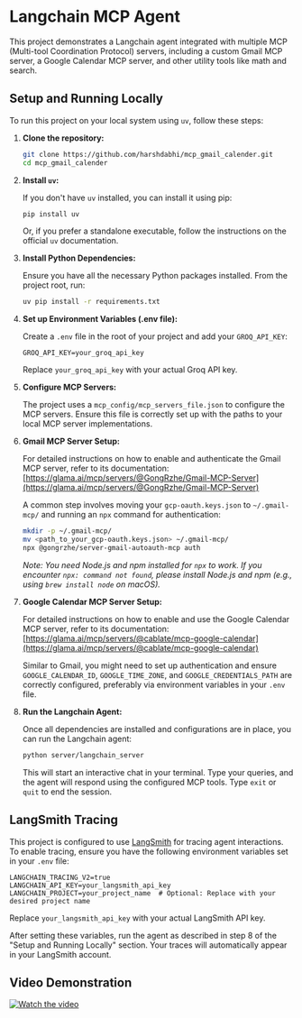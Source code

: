 # Langchain MCP Agent

This project demonstrates a Langchain agent integrated with multiple MCP (Multi-tool Coordination Protocol) servers, including a custom Gmail MCP server, a Google Calendar MCP server, and other utility tools like math and search.

## Setup and Running Locally

To run this project on your local system using `uv`, follow these steps:

1. **Clone the repository:**

   ```bash
   git clone https://github.com/harshdabhi/mcp_gmail_calender.git
   cd mcp_gmail_calender


   ```
2. **Install `uv`:**

   If you don't have `uv` installed, you can install it using pip:

   ```bash
   pip install uv
   ```

   Or, if you prefer a standalone executable, follow the instructions on the official `uv` documentation.
3. **Install Python Dependencies:**

   Ensure you have all the necessary Python packages installed. From the project root, run:

   ```bash
   uv pip install -r requirements.txt
   ```
4. **Set up Environment Variables (.env file):**

   Create a `.env` file in the root of your project and add your `GROQ_API_KEY`:

   ```
   GROQ_API_KEY=your_groq_api_key
   ```

   Replace `your_groq_api_key` with your actual Groq API key.
5. **Configure MCP Servers:**

   The project uses a `mcp_config/mcp_servers_file.json` to configure the MCP servers. Ensure this file is correctly set up with the paths to your local MCP server implementations.
6. **Gmail MCP Server Setup:**

   For detailed instructions on how to enable and authenticate the Gmail MCP server, refer to its documentation:
   [https://glama.ai/mcp/servers/@GongRzhe/Gmail-MCP-Server](https://glama.ai/mcp/servers/@GongRzhe/Gmail-MCP-Server)

   A common step involves moving your `gcp-oauth.keys.json` to `~/.gmail-mcp/` and running an `npx` command for authentication:

   ```bash
   mkdir -p ~/.gmail-mcp/
   mv <path_to_your_gcp-oauth.keys.json> ~/.gmail-mcp/
   npx @gongrzhe/server-gmail-autoauth-mcp auth
   ```

   *Note: You need Node.js and npm installed for `npx` to work. If you encounter `npx: command not found`, please install Node.js and npm (e.g., using `brew install node` on macOS).*
7. **Google Calendar MCP Server Setup:**

   For detailed instructions on how to enable and use the Google Calendar MCP server, refer to its documentation:
   [https://glama.ai/mcp/servers/@cablate/mcp-google-calendar](https://glama.ai/mcp/servers/@cablate/mcp-google-calendar)

   Similar to Gmail, you might need to set up authentication and ensure `GOOGLE_CALENDAR_ID`, `GOOGLE_TIME_ZONE`, and `GOOGLE_CREDENTIALS_PATH` are correctly configured, preferably via environment variables in your `.env` file.
8. **Run the Langchain Agent:**

   Once all dependencies are installed and configurations are in place, you can run the Langchain agent:

   ```bash
   python server/langchain_server
   ```

   This will start an interactive chat in your terminal. Type your queries, and the agent will respond using the configured MCP tools. Type `exit` or `quit` to end the session.

## LangSmith Tracing

This project is configured to use [LangSmith](https://www.langchain.com/langsmith) for tracing agent interactions. To enable tracing, ensure you have the following environment variables set in your `.env` file:

```
LANGCHAIN_TRACING_V2=true
LANGCHAIN_API_KEY=your_langsmith_api_key
LANGCHAIN_PROJECT=your_project_name  # Optional: Replace with your desired project name
```

Replace `your_langsmith_api_key` with your actual LangSmith API key.

After setting these variables, run the agent as described in step 8 of the "Setup and Running Locally" section. Your traces will automatically appear in your LangSmith account.

## Video Demonstration

[![Watch the video](https://img.youtube.com/vi/Rjx7djPGeaw/hqdefault.jpg)](https://www.youtube.com/embed/Rjx7djPGeaw)
